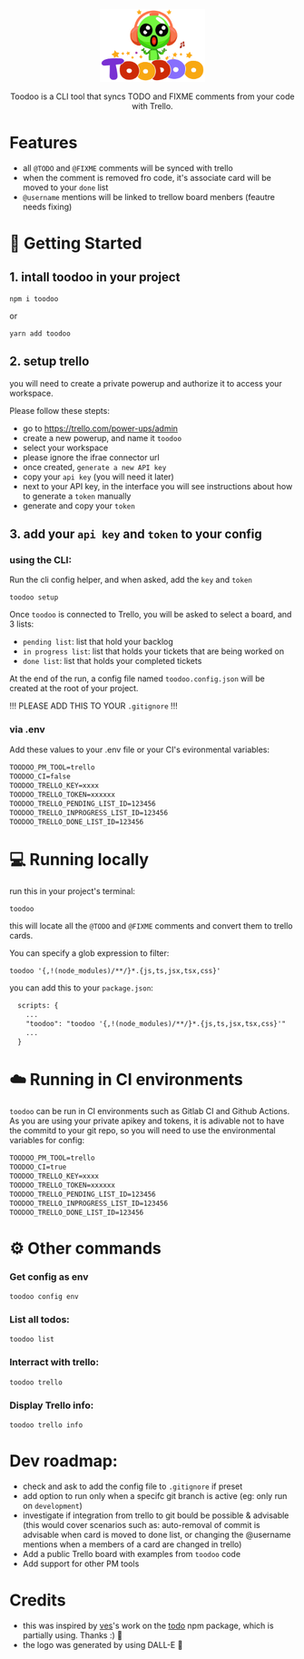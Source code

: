 <p align="center">
  <a href="https://toodoo.io">
    <picture>
      <source media="(prefers-color-scheme: dark)" srcset="./static/toodoo-logo.svg">
      <img src="./static/toodoo-logo.svg" height="128">
    </picture>
  </a>
</p>
<p align="center">
Toodoo is a CLI tool that syncs TODO and FIXME comments from your code with Trello.
</p>

# Features

- all `@TODO` and `@FIXME` comments will be synced with trello
- when the comment is removed fro code, it's associate card will be moved to your `done` list
- `@username` mentions will be linked to trellow board menbers (feautre needs fixing)

# 🚀 Getting Started

## 1. intall toodoo in your project

```
npm i toodoo
```

or

```
yarn add toodoo
```

## 2. setup trello

you will need to create a private powerup and authorize it to access your workspace.

Please follow these stepts:

- go to https://trello.com/power-ups/admin
- create a new powerup, and name it `toodoo`
- select your workspace
- please ignore the ifrae connector url
- once created, `generate a new API key`
- copy your `api key` (you will need it later)
- next to your API key, in the interface you will see instructions about how to generate a `token` manually
- generate and copy your `token`

## 3. add your `api key` and `token` to your config

### using the CLI:

Run the cli config helper, and when asked, add the `key` and `token`

```
toodoo setup
```

Once `toodoo` is connected to Trello, you will be asked to select a board, and 3 lists:

- `pending list`: list that hold your backlog
- `in progress list`: list that holds your tickets that are being worked on
- `done list`: list that holds your completed tickets

At the end of the run, a config file named `toodoo.config.json` will be created at the root of your project.

!!! PLEASE ADD THIS TO YOUR `.gitignore` !!!

### via .env

Add these values to your .env file or your CI's evironmental variables:

```
TOODOO_PM_TOOL=trello
TOODOO_CI=false
TOODOO_TRELLO_KEY=xxxx
TOODOO_TRELLO_TOKEN=xxxxxx
TOODOO_TRELLO_PENDING_LIST_ID=123456
TOODOO_TRELLO_INPROGRESS_LIST_ID=123456
TOODOO_TRELLO_DONE_LIST_ID=123456
```

# 💻 Running locally

run this in your project's terminal:
```
toodoo
```

this will locate all the `@TODO` and `@FIXME` comments and convert them to trello cards.

You can specify a glob expression to filter:

```
toodoo '{,!(node_modules)/**/}*.{js,ts,jsx,tsx,css}'
```

you can add this to your `package.json`:

```
  scripts: {
    ...
    "toodoo": "toodoo '{,!(node_modules)/**/}*.{js,ts,jsx,tsx,css}'"
    ...
  }
```

# ☁️ Running in CI environments

`toodoo` can be run in CI environments such as Gitlab CI and Github Actions. As you are using your private apikey and tokens, it is adivable not to have the commitd to your git repo, so you will need to use the environmental variables for config:

```
TOODOO_PM_TOOL=trello
TOODOO_CI=true
TOODOO_TRELLO_KEY=xxxx
TOODOO_TRELLO_TOKEN=xxxxxx
TOODOO_TRELLO_PENDING_LIST_ID=123456
TOODOO_TRELLO_INPROGRESS_LIST_ID=123456
TOODOO_TRELLO_DONE_LIST_ID=123456
```

# ⚙️ Other commands

### Get config as env

```
toodoo config env
```

### List all todos:

```
toodoo list
```

### Interract with trello:

```
toodoo trello
```

### Display Trello info:

```
toodoo trello info
```

# Dev roadmap:

- check and ask to add the config file to `.gitignore` if preset
- add option to run only when a specifc git branch is active (eg: only run on `development`)
- investigate if integration from trello to git bould be possible & advisable (this would cover scenarios such as: auto-removal of commit is advisable when card is moved to done list, or changing the @username mentions when a members of a card are changed in trello)
- Add a public Trello board with examples from `toodoo` code
- Add support for other PM tools

# Credits

- this was inspired by [ves](https://github.com/vesln)'s work on the [todo](https://github.com/vesln/todo) npm package, which is partially using. Thanks :) 🍺
- the logo was generated by using DALL-E 🤯
